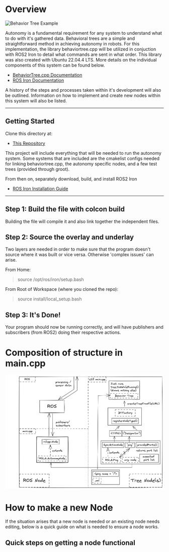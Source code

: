 # Overview

![Behavior Tree Example](Behavior-Tree-Example)

Autonomy is a fundamental requirement for any system to understand what to do with it's gathered data. Behavioral trees are a simple and straightforward method in achieving autonomy in robots. For this implementation, the library behaviortree.cpp will be utilized in conjuction with ROS2 Iron to detail what commands are sent in what order. This library was also created with Ubuntu 22.04.4 LTS. More details on the individual components of this system can be found below.

- [BehaviorTree.cpp Documentation](https://www.behaviortree.dev/docs/intro)
- [ROS Iron Documentation](https://docs.ros.org/en/iron/index.html)

A history of the steps and processes taken within it's development will also be outlined. Information on how to implement and create new nodes within this system will also be listed.

---
## Getting Started

Clone this directory at: 

- [This Repository](https://github.com/RoboSubLA/rsla_autonomy/)

This project will include everything that will be needed to run the autonomy system. Some systems that are included are the cmakelist configs needed for linking behaviortree.cpp, the autonomy specific nodes, and a few test trees (provided through groot).

From then on, separately download, build, and install ROS2 Iron 

- [ROS Iron Installation Guide](https://docs.ros.org/en/iron/Installation.html)

---
## Step 1: Build the file with colcon build

Building the file will compile it and also link together the independent files.

## Step 2: Source the overlay and underlay

Two layers are needed in order to make sure that the program doesn't source where it was built or vice versa. Otherwise 'complex issues' can arise.

From Home:
> source /opt/ros/iron/setup.bash

From Root of Workspace (where you cloned the repo):
> source install/local_setup.bash

## Step 3: It's Done!

Your program should now be running correctly, and will have publishers and subscribers (from ROS2) doing their respective actions.

# Composition of structure in main.cpp

![Autonomy Code Layout](/Autonomy-Code-Layout.png)

# How to make a new Node

If the situation arises that a new node is needed or an existing node needs editing, below is a quick guide on what is needed to ensure a node works.

## Quick steps on getting a node functional

